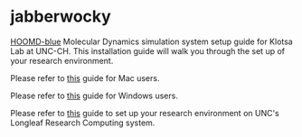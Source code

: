 # jabberwocky

[HOOMD-blue](http://glotzerlab.engin.umich.edu/hoomd-blue/) Molecular Dynamics simulation system setup guide for Klotsa Lab at UNC-CH.
This installation guide will walk you through the set up of your research environment.

Please refer to [this](./install/Mac.md) guide for Mac users.

Please refer to [this](./install/Windows.md) guide for Windows users.

Please refer to [this](./install/Longleaf.md) guide to set up your research environment on UNC's Longleaf Research Computing system.
